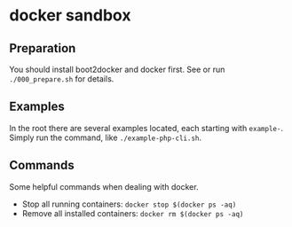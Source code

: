 # docker sandbox

## Preparation

You should install boot2docker and docker first. See or run `./000_prepare.sh`
for details.

## Examples

In the root there are several examples located, each starting with `example-`.
Simply run the command, like `./example-php-cli.sh`.

## Commands

Some helpful commands when dealing with docker.

* Stop all running containers: `docker stop $(docker ps -aq)`
* Remove all installed containers: `docker rm $(docker ps -aq)`
